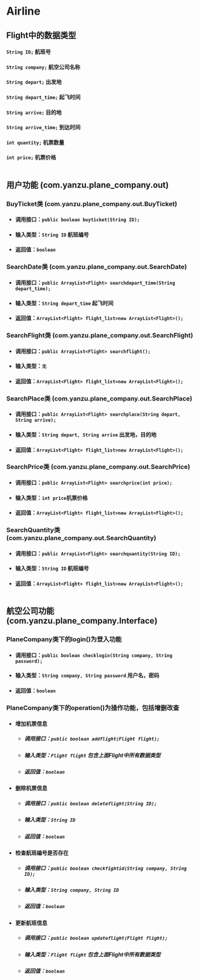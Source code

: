 # Airline
## Flight中的数据类型
#### `String ID;` 航班号
#### `String company;` 航空公司名称
#### `String depart;` 出发地
#### `String depart_time;`  起飞时间
#### `String arrive;` 目的地
#### `String arrive_time;`  到达时间
#### `int quantity;`  机票数量
#### `int price;` 机票价格<br><br>
## 用户功能 (com.yanzu.plane_company.out)
### BuyTicket类 (com.yanzu.plane_company.out.BuyTicket)
* #### 调用接口：`public boolean buyticket(String ID);`
* #### 输入类型：`String ID`  航班编号
* #### 返回值：`boolean`
### SearchDate类 (com.yanzu.plane_company.out.SearchDate)
* #### 调用接口：`public ArrayList<Flight> searchdepart_time(String depart_time);`
* #### 输入类型：`String depart_time`  起飞时间
* #### 返回值：`ArrayList<Flight> flight_list=new ArrayList<Flight>();`
### SearchFlight类 (com.yanzu.plane_company.out.SearchFlight)
* #### 调用接口：`public ArrayList<Flight> searchflight();`
* #### 输入类型：`无`
* #### 返回值：`ArrayList<Flight> flight_list=new ArrayList<Flight>();`
### SearchPlace类 (com.yanzu.plane_company.out.SearchPlace)
* #### 调用接口：`public ArrayList<Flight> searchplace(String depart, String arrive);`
* #### 输入类型：`String depart, String arrive`  出发地，目的地
* #### 返回值：`ArrayList<Flight> flight_list=new ArrayList<Flight>();`
### SearchPrice类 (com.yanzu.plane_company.out.SearchPrice)
* #### 调用接口：`public ArrayList<Flight> searchprice(int price);`
* #### 输入类型：`int price`机票价格
* #### 返回值：`ArrayList<Flight> flight_list=new ArrayList<Flight>();`
### SearchQuantity类 (com.yanzu.plane_company.out.SearchQuantity)
* #### 调用接口：`public ArrayList<Flight> searchquantity(String ID);`
* #### 输入类型：`String ID`  航班编号
* #### 返回值：`ArrayList<Flight> flight_list=new ArrayList<Flight>();`<br><br>
## 航空公司功能 (com.yanzu.plane_company.Interface)
### PlaneCompany类下的login()为登入功能
* #### 调用接口：`public boolean checklogin(String company, String password);`
* #### 输入类型：`String company, String password` 用户名，密码
* #### 返回值：`boolean`
### PlaneCompany类下的operation()为操作功能，包括增删改查
* #### 增加机票信息
  * ##### 调用接口：`public boolean addflight(Flight flight);`
  * ##### 输入类型：`Flight flight` 包含上面Flight中所有数据类型
  * ##### 返回值：`boolean`
* #### 删除机票信息
  * ##### 调用接口：`public boolean deleteflight(String ID);`
  * ##### 输入类型：`String ID`
  * ##### 返回值：`boolean`
* #### 检查航班编号是否存在
  * ##### 调用接口：`public boolean checkfightid(String company, String ID);`
  * ##### 输入类型：`String company, String ID`
  * ##### 返回值：`boolean`
* #### 更新航班信息
  * ##### 调用接口：`public boolean updateflight(Flight flight);`
  * ##### 输入类型：`Flight flight`  包含上面Flight中所有数据类型
  * ##### 返回值：`boolean`
